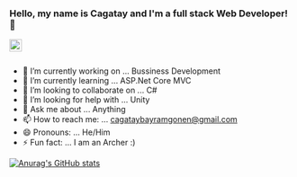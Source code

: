 ### Hello, my name is Cagatay and I'm a full stack Web Developer! 👋
<a href="https://www.linkedin.com/in/%C3%A7a%C4%9Fatay-b-g%C3%B6nen-70ba6b173/">
  <img align="left" alt="Cagatay's LinkedIN" width="22px" src="https://raw.githubusercontent.com/peterthehan/peterthehan/master/assets/linkedin.svg" />
</a>

<br>
<br>

- 🔭 I’m currently working on ... Bussiness Development <br>
- 🌱 I’m currently learning ... ASP.Net Core MVC <br>
- 👯 I’m looking to collaborate on ... C#<br>
- 🤔 I’m looking for help with ... Unity <br>
- 💬 Ask me about ... Anything <br>
- 📫 How to reach me: ... cagataybayramgonen@gmail.com <br>
- 😄 Pronouns: ... He/Him <br>
- ⚡ Fun fact: ... I am an Archer :) <br>

[![Anurag's GitHub stats](https://github-readme-stats.vercel.app/api?username=CagatayBGonen)](https://github.com/anuraghazra/github-readme-stats)



